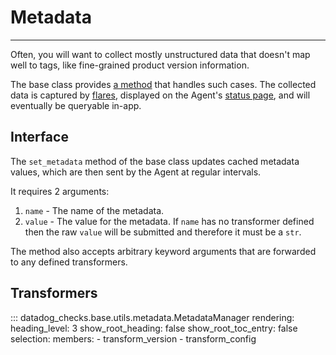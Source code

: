 # Metadata

-----

Often, you will want to collect mostly unstructured data that doesn't map well to tags, like fine-grained
product version information.

The base class provides [a method](api.md#datadog_checks.base.checks.base.AgentCheck.set_metadata) that handles such
cases. The collected data is captured by [flares](https://docs.datadoghq.com/agent/troubleshooting/send_a_flare/),
displayed on the Agent's [status page](https://docs.datadoghq.com/agent/guide/agent-status-page/), and will
eventually be queryable in-app.

## Interface

The `set_metadata` method of the base class updates cached metadata values, which are then
sent by the Agent at regular intervals.

It requires 2 arguments:

1. `name` - The name of the metadata.
2. `value` - The value for the metadata. If `name` has no transformer defined then the raw `value` will be
   submitted and therefore it must be a `str`.

The method also accepts arbitrary keyword arguments that are forwarded to any defined transformers.

## Transformers

::: datadog_checks.base.utils.metadata.MetadataManager
    rendering:
      heading_level: 3
      show_root_heading: false
      show_root_toc_entry: false
    selection:
      members:
        - transform_version
        - transform_config
